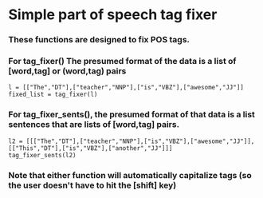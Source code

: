 # Simple part of speech tag fixer

### These functions are designed to fix POS tags.
### For tag_fixer() The presumed format of the data is a list of [word,tag] or (word,tag) pairs
    
    l = [["The","DT"],["teacher","NNP"],["is","VBZ"],["awesome","JJ"]]
    fixed_list = tag_fixer(l)

### For tag_fixer_sents(), the presumed format of that data is a list sentences that are lists of [word,tag] pairs.    
    
    l2 = [[["The","DT"],["teacher","NNP"],["is","VBZ"],["awesome","JJ"]],[["This","DT"],["is","VBZ"],["another","JJ"]]]
    tag_fixer_sents(l2)

### Note that either function will automatically capitalize tags (so the user doesn't have to hit the [shift] key)

